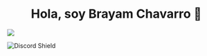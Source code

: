 <div align="center">
<h1 align="center">Hola, soy Brayam Chavarro 👋</h1>
</div>
<img src="[https://imgur.com/ZZy7VUC](https://imgur.com/ZZy7VUC)">

![Discord Shield](https://discordapp.com/api/guilds/807719549075980308/widget.png?style=shield)

